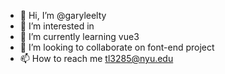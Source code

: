 - 👋 Hi, I’m @garyleelty
- 👀 I’m interested in 
- 🌱 I’m currently learning vue3
- 💞️ I’m looking to collaborate on font-end project
- 📫 How to reach me tl3285@nyu.edu

<!---
garyleelty/garyleelty is a ✨ special ✨ repository because its `README.md` (this file) appears on your GitHub profile.
You can click the Preview link to take a look at your changes.
--->

